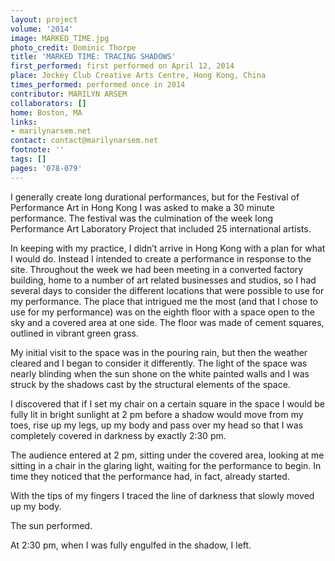 ```yaml
---
layout: project
volume: '2014'
image: MARKED_TIME.jpg
photo_credit: Dominic Thorpe
title: 'MARKED TIME: TRACING SHADOWS'
first_performed: first performed on April 12, 2014
place: Jockey Club Creative Arts Centre, Hong Kong, China
times_performed: performed once in 2014
contributor: MARILYN ARSEM
collaborators: []
home: Boston, MA
links:
- marilynarsem.net
contact: contact@marilynarsem.net
footnote: ''
tags: []
pages: '078-079'
---
```


I generally create long durational performances, but for the Festival of Performance Art in Hong Kong I was asked to make a 30 minute performance. The festival was the culmination of the week long Performance Art Laboratory Project that included 25 international artists.

In keeping with my practice, I didn’t arrive in Hong Kong with a plan for what I would do. Instead I intended to create a performance in response to the site. Throughout the week we had been meeting in a converted factory building, home to a number of art related businesses and studios, so I had several days to consider the different locations that were possible to use for my performance. The place that intrigued me the most (and that I chose to use for my performance) was on the eighth floor with a space open to the sky and a covered area at one side. The floor was made of cement squares, outlined in vibrant green grass.

My initial visit to the space was in the pouring rain, but then the weather cleared and I began to consider it differently. The light of the space was nearly blinding when the sun shone on the white painted walls and I was struck by the shadows cast by the structural elements of the space.

I discovered that if I set my chair on a certain square in the space I would be fully lit in bright sunlight at 2 pm before a shadow would move from my toes, rise up my legs, up my body and pass over my head so that I was completely covered in darkness by exactly 2:30 pm.

The audience entered at 2 pm, sitting under the covered area, looking at me sitting in a chair in the glaring light, waiting for the performance to begin. In time they noticed that the performance had, in fact, already started.

With the tips of my fingers I traced the line of darkness that slowly moved up my body.

The sun performed.

At 2:30 pm, when I was fully engulfed in the shadow, I left.
